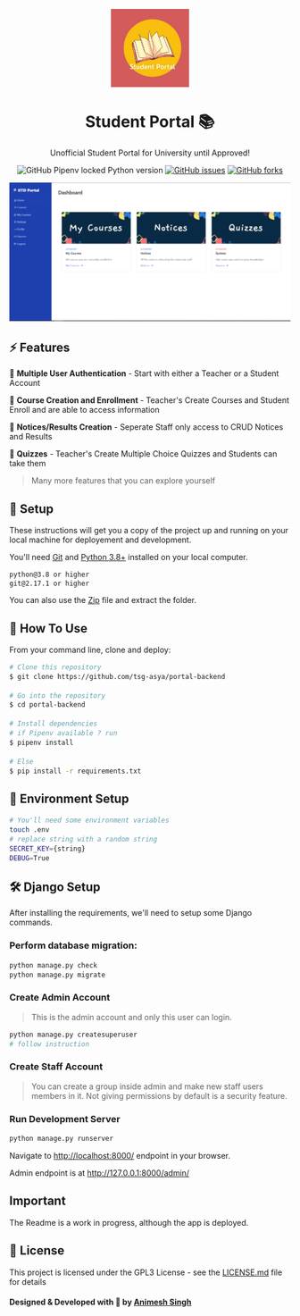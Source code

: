 <p align="center"><img src="logo.jpg" height="140" alt="logo"/></p>
<h1 align="center">Student Portal 📚</h1>
<p align="center">Unofficial Student Portal for University until Approved!</p>
<p align="center">
<img alt="GitHub Pipenv locked Python version" src="https://img.shields.io/github/pipenv/locked/python-version/AnimeshRy/gymrocket">
<a href="https://img.shields.io/github/issues/tsg-asya/portal-backend"><img alt="GitHub issues" src="https://img.shields.io/github/issues/tsg-asya/portal-backend"></a>
<a href="https://img.shields.io/github/issues/tsg-asya/portal-backend/network"><img alt="GitHub forks" src="https://img.shields.io/github/forks/tsg-asya/portal-backend"></a>

![Website Image](./showcase.PNG)

## ⚡ Features

🎯 **Multiple User Authentication** - Start with either a Teacher or a Student Account

🎯 **Course Creation and Enrollment** - Teacher's Create Courses and Student Enroll and are able to access information

🎯 **Notices/Results Creation** - Seperate Staff only access to CRUD Notices and Results

🎯 **Quizzes** - Teacher's Create Multiple Choice Quizzes and Students can take them

> Many more features that you can explore yourself

## 🚀 Setup

These instructions will get you a copy of the project up and running on your local machine for deployement and development.

You'll need [Git](https://git-scm.com) and [Python 3.8+](https://www.python.org/downloads/) installed on your local computer.

```
python@3.8 or higher
git@2.17.1 or higher
```

You can also use the [Zip](https://github.com/tsg-asya/portal-backend/archive/refs/heads/main.zip) file and extract the folder.

## 🔧 How To Use

From your command line, clone and deploy:

```bash
# Clone this repository
$ git clone https://github.com/tsg-asya/portal-backend

# Go into the repository
$ cd portal-backend

# Install dependencies
# if Pipenv available ? run
$ pipenv install

# Else
$ pip install -r requirements.txt

```

## 📨 Environment Setup

```bash
# You'll need some environment variables
touch .env
# replace string with a random string
SECRET_KEY={string}
DEBUG=True
```

## 🛠️ Django Setup

After installing the requirements, we'll need to setup some Django commands.

### Perform database migration:

```bash
python manage.py check
python manage.py migrate
```

### Create Admin Account

> This is the admin account and only this user can login.

```bash
python manage.py createsuperuser
# follow instruction
```

### Create Staff Account

> You can create a group inside admin and make new staff users members in it. Not giving permissions by default is a security feature.

### Run Development Server

```bash
python manage.py runserver
```

Navigate to [http://localhost:8000/](http://localhost:8000/) endpoint in your browser.

Admin endpoint is at http://127.0.0.1:8000/admin/

## Important

The Readme is a work in progress, although the app is deployed.

## 📄 License

This project is licensed under the GPL3 License - see the [LICENSE.md](./LICENSE) file for details


#### Designed & Developed with 💙 by [Animesh Singh](https://www.github.com/AnimeshRy)
